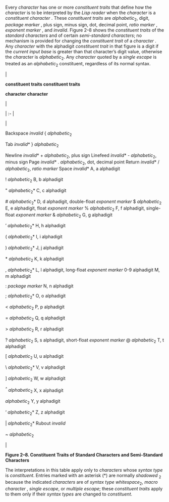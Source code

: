  



Every *character* has one or more *constituent traits* that define how the *character* is to be interpreted by the *Lisp reader* when the *character* is a *constituent character* . These *constituent traits* are *alphabetic*<sub>2</sub>, digit, *package marker* , plus sign, minus sign, dot, decimal point, *ratio marker* , *exponent marker* , and *invalid*. Figure 2–8 shows the *constituent traits* of the *standard characters* and of certain *semi-standard characters*; no mechanism is provided for changing the *constituent trait* of a *character* . Any *character* with the alphadigit *constituent trait* in that figure is a digit if the *current input base* is greater than that character’s digit value, otherwise the *character* is *alphabetic*<sub>2</sub>. Any *character* quoted by a *single escape* is treated as an *alphabetic*<sub>2</sub> constituent, regardless of its normal syntax.  







|<p>**constituent traits constituent traits** </p><p>**character character**</p>|

| :- |

|<p>Backspace *invalid* \{ *alphabetic*<sub>2</sub> </p><p>Tab *invalid*\* \} *alphabetic*<sub>2</sub> </p><p>Newline *invalid*\* + *alphabetic*<sub>2</sub>, plus sign Linefeed *invalid*\* - *alphabetic*<sub>2</sub>, minus sign Page *invalid*\* . *alphabetic*<sub>2</sub>, dot, decimal point Return *invalid*\* / *alphabetic*<sub>2</sub>, *ratio marker* Space *invalid*\* A, a alphadigit </p><p>! *alphabetic*<sub>2</sub> B, b alphadigit </p><p>" *alphabetic*<sub>2</sub>\* C, c alphadigit </p><p># *alphabetic*<sub>2</sub>\* D, d alphadigit, double-float *exponent marker* $ *alphabetic*<sub>2</sub> E, e alphadigit, float *exponent marker* % *alphabetic*<sub>2</sub> F, f alphadigit, single-float *exponent marker* &amp; *alphabetic*<sub>2</sub> G, g alphadigit </p><p>’ *alphabetic*<sub>2</sub>\* H, h alphadigit </p><p>( *alphabetic*<sub>2</sub>\* I, i alphadigit </p><p>) *alphabetic*<sub>2</sub>\* J, j alphadigit </p><p>\* *alphabetic*<sub>2</sub> K, k alphadigit </p><p>, *alphabetic*<sub>2</sub>\* L, l alphadigit, long-float *exponent marker* 0-9 alphadigit M, m alphadigit </p><p>: *package marker* N, n alphadigit </p><p>; *alphabetic*<sub>2</sub>\* O, o alphadigit </p><p>&lt; *alphabetic*<sub>2</sub> P, p alphadigit </p><p>= *alphabetic*<sub>2</sub> Q, q alphadigit </p><p>&gt; *alphabetic*<sub>2</sub> R, r alphadigit </p><p>? *alphabetic*<sub>2</sub> S, s alphadigit, short-float *exponent marker* @ *alphabetic*<sub>2</sub> T, t alphadigit </p><p>[ *alphabetic*<sub>2</sub> U, u alphadigit </p><p>\ *alphabetic*<sub>2</sub>\* V, v alphadigit </p><p>] *alphabetic*<sub>2</sub> W, w alphadigit </p><p><i><sup>^</sup> alphabetic</i><sub>2</sub> X, x alphadigit </p><p>*alphabetic*<sub>2</sub> Y, y alphadigit </p><p>‘ *alphabetic*<sub>2</sub>\* Z, z alphadigit </p><p>| *alphabetic*<sub>2</sub>\* Rubout *invalid* </p><p>&#126; *alphabetic*<sub>2</sub></p>|





**Figure 2–8. Constituent Traits of Standard Characters and Semi-Standard Characters** 



The interpretations in this table apply only to *characters* whose *syntax type* is *constituent*. Entries marked with an asterisk (\*) are normally *shadowed* <sub>2</sub> because the indicated *characters* are of *syntax type whitespace*<sub>2</sub>, *macro character* , *single escape*, or *multiple escape*; these *constituent traits* apply to them only if their *syntax types* are changed to *constituent*.  







